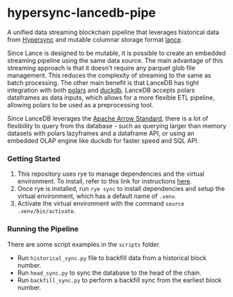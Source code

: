 # hypersync-lancedb-pipe

A unified data streaming blockchain pipeline that leverages historical data from [Hypersync](https://github.com/enviodev/hypersync-client-python) and mutable columnar storage format [lance](https://lancedb.github.io/lance/).

Since Lance is designed to be mutable, it is possible to create an embedded streaming pipeline using the same data source. The main advantage of this streaming approach is that it doesn't require any parquet glob file management. This reduces the complexity of streaming to the same as batch processing. The other main benefit is that LanceDB has tight integration with both
[polars](https://lancedb.github.io/lancedb/python/polars_arrow/#from-polars-dataframe) and [duckdb](https://lancedb.github.io/lancedb/python/duckdb/). LanceDB accepts polars dataframes as
data inputs, which allows for a more flexible ETL pipeline, allowing polars to be used as a preprocessing tool. 

Since LanceDB leverages the [Apache Arrow Standard](https://arrow.apache.org/overview/), there is a lot of flexibility to query from ths database - such as querying larger than memory
datasets with polars lazyframes and a dataframe API, or using an embedded OLAP engine like duckdb for faster speed and SQL API.

### Getting Started
1. This repository uses rye to manage dependencies and the virtual environment. To install, refer to this link for instructions [here](https://rye-up.com/guide/installation/). 
2. Once rye is installed, run `rye sync` to install dependencies and setup the virtual environment, which has a default name of `.venv`. 
3. Activate the virtual environment with the command `source .venv/bin/activate`.

### Running the Pipeline
There are some script examples in the `scripts` folder.
* Run `historical_sync.py` file to backfill data from a historical block number. 
* Run `head_sync.py` to sync the database to the head of the chain. 
* Run `backfill_sync.py` to perform a backfill sync from the earliest block number.